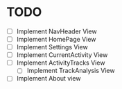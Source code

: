 # TODO

- [ ] Implement NavHeader View
- [ ] Implement HomePage View
- [ ] Implement Settings View
- [ ] Implement CurrentActivity View
- [ ] Implement ActivityTracks View
    - [ ] Implement TrackAnalysis View
- [ ] Implement About view
